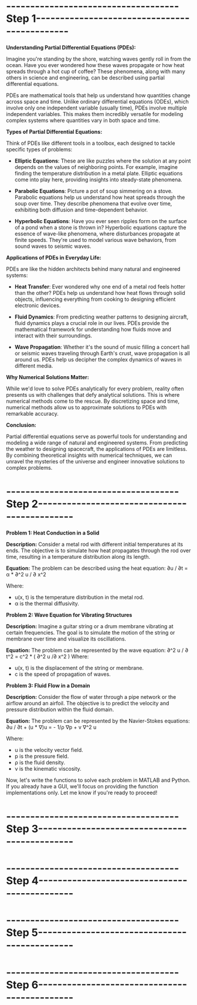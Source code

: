 # ------------------------------------Step 1---------------------------------------------

**Understanding Partial Differential Equations (PDEs):**

Imagine you're standing by the shore, watching waves gently roll in from the ocean. Have you ever wondered how these waves propagate or how heat spreads through a hot cup of coffee? These phenomena, along with many others in science and engineering, can be described using partial differential equations.

PDEs are mathematical tools that help us understand how quantities change across space and time. Unlike ordinary differential equations (ODEs), which involve only one independent variable (usually time), PDEs involve multiple independent variables. This makes them incredibly versatile for modeling complex systems where quantities vary in both space and time.

**Types of Partial Differential Equations:**

Think of PDEs like different tools in a toolbox, each designed to tackle specific types of problems:

- **Elliptic Equations**: These are like puzzles where the solution at any point depends on the values of neighboring points. For example, imagine finding the temperature distribution in a metal plate. Elliptic equations come into play here, providing insights into steady-state phenomena.

- **Parabolic Equations**: Picture a pot of soup simmering on a stove. Parabolic equations help us understand how heat spreads through the soup over time. They describe phenomena that evolve over time, exhibiting both diffusion and time-dependent behavior.

- **Hyperbolic Equations**: Have you ever seen ripples form on the surface of a pond when a stone is thrown in? Hyperbolic equations capture the essence of wave-like phenomena, where disturbances propagate at finite speeds. They're used to model various wave behaviors, from sound waves to seismic waves.

**Applications of PDEs in Everyday Life:**

PDEs are like the hidden architects behind many natural and engineered systems:

- **Heat Transfer**: Ever wondered why one end of a metal rod feels hotter than the other? PDEs help us understand how heat flows through solid objects, influencing everything from cooking to designing efficient electronic devices.

- **Fluid Dynamics**: From predicting weather patterns to designing aircraft, fluid dynamics plays a crucial role in our lives. PDEs provide the mathematical framework for understanding how fluids move and interact with their surroundings.

- **Wave Propagation**: Whether it's the sound of music filling a concert hall or seismic waves traveling through Earth's crust, wave propagation is all around us. PDEs help us decipher the complex dynamics of waves in different media.

**Why Numerical Solutions Matter:**

While we'd love to solve PDEs analytically for every problem, reality often presents us with challenges that defy analytical solutions. This is where numerical methods come to the rescue. By discretizing space and time, numerical methods allow us to approximate solutions to PDEs with remarkable accuracy.

**Conclusion:**

Partial differential equations serve as powerful tools for understanding and modeling a wide range of natural and engineered systems. From predicting the weather to designing spacecraft, the applications of PDEs are limitless. By combining theoretical insights with numerical techniques, we can unravel the mysteries of the universe and engineer innovative solutions to complex problems.

# ------------------------------------Step 2---------------------------------------------

**Problem 1: Heat Conduction in a Solid**

**Description:**
Consider a metal rod with different initial temperatures at its ends. The objective is to simulate how heat propagates through the rod over time, resulting in a temperature distribution along its length.

**Equation:**
The problem can be described using the heat equation:
∂u / ∂t = α * ∂^2 u / ∂ x^2 

Where:
- u(x, t) is the temperature distribution in the metal rod.
- α is the thermal diffusivity.

**Problem 2: Wave Equation for Vibrating Structures**

**Description:**
Imagine a guitar string or a drum membrane vibrating at certain frequencies. The goal is to simulate the motion of the string or membrane over time and visualize its oscillations.

**Equation:**
The problem can be represented by the wave equation:
∂^2 u / ∂ t^2 = c^2 * ( ∂^2 u /∂ x^2 )
Where:
- u(x, t) is the displacement of the string or membrane.
- c is the speed of propagation of waves.

**Problem 3: Fluid Flow in a Domain**

**Description:**
Consider the flow of water through a pipe network or the airflow around an airfoil. The objective is to predict the velocity and pressure distribution within the fluid domain.

**Equation:**
The problem can be represented by the Navier-Stokes equations:
∂u / ∂t + (u * ∇)u = - 1/ρ ∇p + v ∇^2 u

Where:
- u is the velocity vector field.
- p is the pressure field.
- ρ is the fluid density.
- ν is the kinematic viscosity.

Now, let's write the functions to solve each problem in MATLAB and Python. If you already have a GUI, we'll focus on providing the function implementations only. Let me know if you're ready to proceed!

# ------------------------------------Step 3---------------------------------------------

# ------------------------------------Step 4---------------------------------------------


# ------------------------------------Step 5---------------------------------------------

# ------------------------------------Step 6---------------------------------------------


